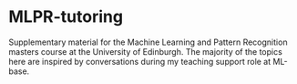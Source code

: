 # MLPR-tutoring
Supplementary material for the Machine Learning and Pattern Recognition masters course at the University of Edinburgh.  The majority of the topics here are inspired by conversations during my teaching support role at ML-base. 
